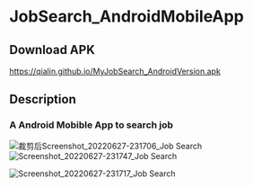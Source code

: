 # JobSearch_AndroidMobileApp

## Download APK

https://qialin.github.io/MyJobSearch_AndroidVersion.apk


## Description

### A Android Mobible App to search job
![裁剪后Screenshot_20220627-231706_Job Search](https://user-images.githubusercontent.com/47118475/176894918-edd0b377-7a3f-41f5-9bbf-8efce5d8be7b.jpg)
![Screenshot_20220627-231747_Job Search](https://user-images.githubusercontent.com/47118475/176894947-991ba699-3837-4b44-9d95-8e5d6f6062a5.jpg)

![Screenshot_20220627-231717_Job Search](https://user-images.githubusercontent.com/47118475/176894942-88ec1444-31da-4033-b4d3-e04a131e4871.jpg)





